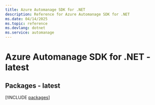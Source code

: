 ```yaml
---
title: Azure Automanage SDK for .NET
description: Reference for Azure Automanage SDK for .NET
ms.date: 04/14/2025
ms.topic: reference
ms.devlang: dotnet
ms.service: automanage
---
```

# Azure Automanage SDK for .NET - latest
## Packages - latest
[!INCLUDE [packages](automanage-index.md)]